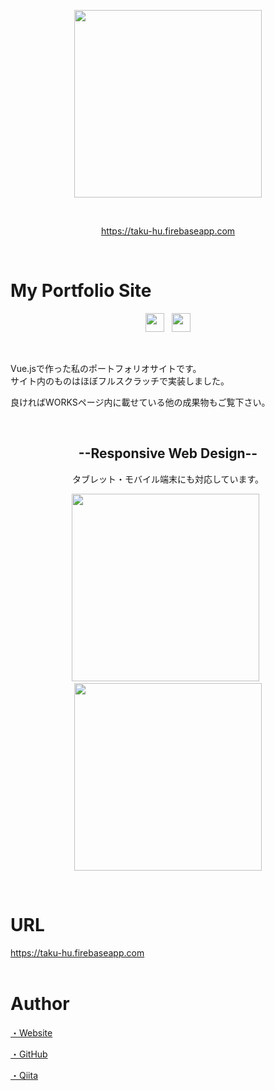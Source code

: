 <div class="image">
  <p align="center">
    <a href="https://taku-hu.firebaseapp.com">
      <img src="https://user-images.githubusercontent.com/54551190/72272738-7a090200-366c-11ea-9514-f26f7e64a8d5.png" width="300">
    </a>
  </p>
  <br>
  <p align="center">
    <a href="https://taku-hu.firebaseapp.com" target="_blank">
      https://taku-hu.firebaseapp.com
    </a>
  </p>
</div>

<br>

<!-- ---------- -->

<div class="detail">
  <h1>My Portfolio Site</h1>
  <div class="detail__logo">
    <p align="center">
      <img src="https://user-images.githubusercontent.com/54551190/72274679-f3eeba80-366f-11ea-8a30-c0f0515e4b51.png" height="30">
      &nbsp;
      <img src="https://user-images.githubusercontent.com/54551190/72273781-52b33480-366e-11ea-9de0-5019e1223755.png" height="30">
    </p>
  </div>

  <br>

  <div class="detail__description">
  <p>
    Vue.jsで作った私のポートフォリオサイトです。<br>
    サイト内のものはほぼフルスクラッチで実装しました。
  </p>
  <p>良ければWORKSページ内に載せている他の成果物もご覧下さい。</p>
  </div>

  <br>

  <div class="detail__device">
    <h2 align="center">--Responsive Web Design--</h2>
    <p align="center">タブレット・モバイル端末にも対応しています。</p>
    <p align="center">
      <img src="https://user-images.githubusercontent.com/54551190/73256838-03d8d380-4206-11ea-919f-66666a0a3bba.png" height="300">
      &nbsp;
      <img src="https://user-images.githubusercontent.com/54551190/73258997-3258ad80-420a-11ea-8848-4932bfcd324a.png" height="300">
    </p>
  </div>
</div>

<br>

<!-- ---------- -->

<div class="url">
  <h1>URL</h1>
  <a href="https://taku-hu.firebaseapp.com" target="_blank">
    https://taku-hu.firebaseapp.com
  </a>
</div>

<br>

<!-- ---------- -->

<div class="author">
  <h1>Author</h1> 
  <p>
    <a href="https://taku-hu.firebaseapp.com/" target="_blank">・Website</a>
  </p>
  <p>
    <a href="https://github.com/taku-hu" target="_blank">・GitHub</a></p>
  <p>
    <a href="https://qiita.com/taku-hu" target="_blank">・Qiita</a>
  </p>
</div>